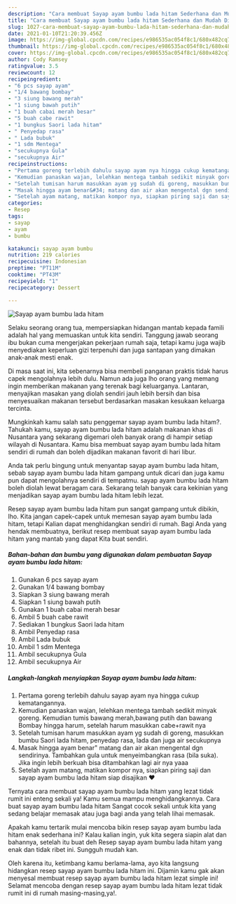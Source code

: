 ```yaml
---
description: "Cara membuat Sayap ayam bumbu lada hitam Sederhana dan Mudah Dibuat"
title: "Cara membuat Sayap ayam bumbu lada hitam Sederhana dan Mudah Dibuat"
slug: 1027-cara-membuat-sayap-ayam-bumbu-lada-hitam-sederhana-dan-mudah-dibuat
date: 2021-01-10T21:20:39.456Z
image: https://img-global.cpcdn.com/recipes/e986535ac054f8c1/680x482cq70/sayap-ayam-bumbu-lada-hitam-foto-resep-utama.jpg
thumbnail: https://img-global.cpcdn.com/recipes/e986535ac054f8c1/680x482cq70/sayap-ayam-bumbu-lada-hitam-foto-resep-utama.jpg
cover: https://img-global.cpcdn.com/recipes/e986535ac054f8c1/680x482cq70/sayap-ayam-bumbu-lada-hitam-foto-resep-utama.jpg
author: Cody Ramsey
ratingvalue: 3.5
reviewcount: 12
recipeingredient:
- "6 pcs sayap ayam"
- "1/4 bawang bombay"
- "3 siung bawang merah"
- "1 siung bawah putih"
- "1 buah cabai merah besar"
- "5 buah cabe rawit"
- "1 bungkus Saori lada hitam"
- " Penyedap rasa"
- " Lada bubuk"
- "1 sdm Mentega"
- "secukupnya Gula"
- "secukupnya Air"
recipeinstructions:
- "Pertama goreng terlebih dahulu sayap ayam nya hingga cukup kematangannya."
- "Kemudian panaskan wajan, lelehkan mentega tambah sedikit minyak goreng. Kemudian tumis bawang merah,bawang putih dan bawang Bombay hingga harum, setelah harum masukkan cabe+rawit nya"
- "Setelah tumisan harum masukkan ayam yg sudah di goreng, masukkan bumbu Saori lada hitam, penyedap rasa, lada dan juga air secukupnya"
- "Masak hingga ayam benar&#34; matang dan air akan mengental dgn sendirinya. Tambahkan gula untuk menyeimbangkan rasa (bila suka). Jika ingin lebih berkuah bisa ditambahkan lagi air nya yaaa"
- "Setelah ayam matang, matikan kompor nya, siapkan piring saji dan sayap ayam bumbu lada hitam siap disajikan ❤️"
categories:
- Resep
tags:
- sayap
- ayam
- bumbu

katakunci: sayap ayam bumbu 
nutrition: 219 calories
recipecuisine: Indonesian
preptime: "PT11M"
cooktime: "PT43M"
recipeyield: "1"
recipecategory: Dessert

---
```



![Sayap ayam bumbu lada hitam](https://img-global.cpcdn.com/recipes/e986535ac054f8c1/680x482cq70/sayap-ayam-bumbu-lada-hitam-foto-resep-utama.jpg)

Selaku seorang orang tua, mempersiapkan hidangan mantab kepada famili adalah hal yang memuaskan untuk kita sendiri. Tanggung jawab seorang ibu bukan cuma mengerjakan pekerjaan rumah saja, tetapi kamu juga wajib menyediakan keperluan gizi terpenuhi dan juga santapan yang dimakan anak-anak mesti enak.

Di masa  saat ini, kita sebenarnya bisa membeli panganan praktis tidak harus capek mengolahnya lebih dulu. Namun ada juga lho orang yang memang ingin memberikan makanan yang terenak bagi keluarganya. Lantaran, menyajikan masakan yang diolah sendiri jauh lebih bersih dan bisa menyesuaikan makanan tersebut berdasarkan masakan kesukaan keluarga tercinta. 



Mungkinkah kamu salah satu penggemar sayap ayam bumbu lada hitam?. Tahukah kamu, sayap ayam bumbu lada hitam adalah makanan khas di Nusantara yang sekarang digemari oleh banyak orang di hampir setiap wilayah di Nusantara. Kamu bisa membuat sayap ayam bumbu lada hitam sendiri di rumah dan boleh dijadikan makanan favorit di hari libur.

Anda tak perlu bingung untuk menyantap sayap ayam bumbu lada hitam, sebab sayap ayam bumbu lada hitam gampang untuk dicari dan juga kamu pun dapat mengolahnya sendiri di tempatmu. sayap ayam bumbu lada hitam boleh diolah lewat beragam cara. Sekarang telah banyak cara kekinian yang menjadikan sayap ayam bumbu lada hitam lebih lezat.

Resep sayap ayam bumbu lada hitam pun sangat gampang untuk dibikin, lho. Kita jangan capek-capek untuk memesan sayap ayam bumbu lada hitam, tetapi Kalian dapat menghidangkan sendiri di rumah. Bagi Anda yang hendak membuatnya, berikut resep membuat sayap ayam bumbu lada hitam yang mantab yang dapat Kita buat sendiri.

<!--inarticleads1-->

##### Bahan-bahan dan bumbu yang digunakan dalam pembuatan Sayap ayam bumbu lada hitam:

1. Gunakan 6 pcs sayap ayam
1. Gunakan 1/4 bawang bombay
1. Siapkan 3 siung bawang merah
1. Siapkan 1 siung bawah putih
1. Gunakan 1 buah cabai merah besar
1. Ambil 5 buah cabe rawit
1. Sediakan 1 bungkus Saori lada hitam
1. Ambil  Penyedap rasa
1. Ambil  Lada bubuk
1. Ambil 1 sdm Mentega
1. Ambil secukupnya Gula
1. Ambil secukupnya Air




<!--inarticleads2-->

##### Langkah-langkah menyiapkan Sayap ayam bumbu lada hitam:

1. Pertama goreng terlebih dahulu sayap ayam nya hingga cukup kematangannya.
1. Kemudian panaskan wajan, lelehkan mentega tambah sedikit minyak goreng. Kemudian tumis bawang merah,bawang putih dan bawang Bombay hingga harum, setelah harum masukkan cabe+rawit nya
1. Setelah tumisan harum masukkan ayam yg sudah di goreng, masukkan bumbu Saori lada hitam, penyedap rasa, lada dan juga air secukupnya
1. Masak hingga ayam benar&#34; matang dan air akan mengental dgn sendirinya. Tambahkan gula untuk menyeimbangkan rasa (bila suka). Jika ingin lebih berkuah bisa ditambahkan lagi air nya yaaa
1. Setelah ayam matang, matikan kompor nya, siapkan piring saji dan sayap ayam bumbu lada hitam siap disajikan ❤️




Ternyata cara membuat sayap ayam bumbu lada hitam yang lezat tidak rumit ini enteng sekali ya! Kamu semua mampu menghidangkannya. Cara buat sayap ayam bumbu lada hitam Sangat cocok sekali untuk kita yang sedang belajar memasak atau juga bagi anda yang telah lihai memasak.

Apakah kamu tertarik mulai mencoba bikin resep sayap ayam bumbu lada hitam enak sederhana ini? Kalau kalian ingin, yuk kita segera siapin alat dan bahannya, setelah itu buat deh Resep sayap ayam bumbu lada hitam yang enak dan tidak ribet ini. Sungguh mudah kan. 

Oleh karena itu, ketimbang kamu berlama-lama, ayo kita langsung hidangkan resep sayap ayam bumbu lada hitam ini. Dijamin kamu gak akan menyesal membuat resep sayap ayam bumbu lada hitam lezat simple ini! Selamat mencoba dengan resep sayap ayam bumbu lada hitam lezat tidak rumit ini di rumah masing-masing,ya!.

